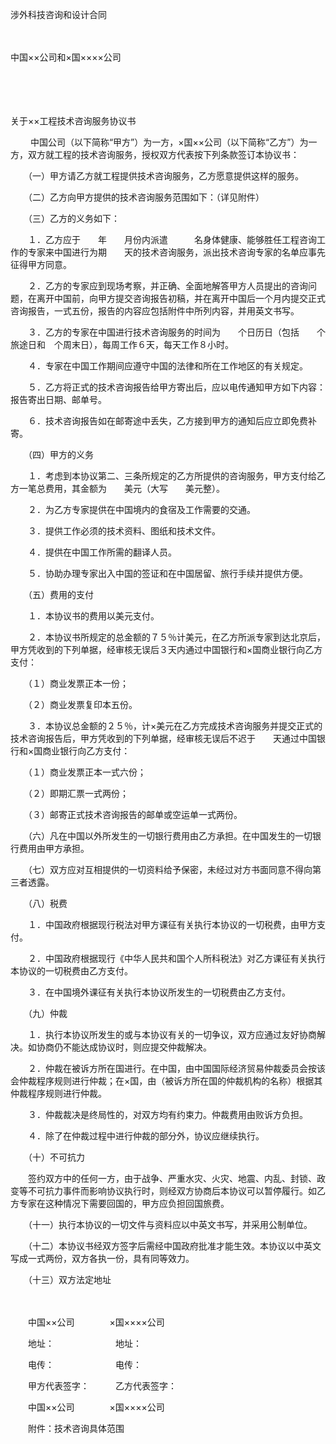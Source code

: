 



涉外科技咨询和设计合同



 

　　　　　　　 


 中国××公司和×国××××公司

　　　　　 

　　


 关于××工程技术咨询服务协议书　　



　　 中国公司（以下简称“甲方”）为一方，×国××公司（以下简称“乙方”）为一方，双方就工程的技术咨询服务，授权双方代表按下列条款签订本协议书：

　　（一）甲方请乙方就工程提供技术咨询服务，乙方愿意提供这样的服务。

　　（二）乙方向甲方提供的技术咨询服务范围如下：（详见附件）

　　（三）乙方的义务如下：

　　１．乙方应于　　年　　月份内派遣　　　名身体健康、能够胜任工程咨询工作的专家来中国进行为期　　天的技术咨询服务，派出技术咨询专家的名单应事先征得甲方同意。

　　２．乙方的专家应到现场考察，并正确、全面地解答甲方人员提出的咨询问题，在离开中国前，向甲方提交咨询报告初稿，并在离开中国后一个月内提交正式咨询报告，一式五份，报告的内容应包括附件中所列内容，并用英文书写。

　　３．乙方的专家在中国进行技术咨询服务的时间为　　个日历日（包括　　个旅途日和　个周末日），每周工作６天，每天工作８小时。

　　４．专家在中国工作期间应遵守中国的法律和所在工作地区的有关规定。

　　５．乙方将正式的技术咨询报告给甲方寄出后，应以电传通知甲方如下内容：报告寄出日期、邮单号。

　　６．技术咨询报告如在邮寄途中丢失，乙方接到甲方的通知后应立即免费补寄。

　　（四）甲方的义务

　　１．考虑到本协议第二、三条所规定的乙方所提供的咨询服务，甲方支付给乙方一笔总费用，其金额为　　美元（大写　　美元整）。

　　２．为乙方专家提供在中国境内的食宿及工作需要的交通。

　　３．提供工作必须的技术资料、图纸和技术文件。

　　４．提供在中国工作所需的翻译人员。

　　５．协助办理专家出入中国的签证和在中国居留、旅行手续并提供方便。

　　（五）费用的支付

　　１．本协议书的费用以美元支付。

　　２．本协议书所规定的总金额的７５％计美元，在乙方所派专家到达北京后，甲方凭收到的下列单据，经审核无误后３天内通过中国银行和×国商业银行向乙方支付：

　　（１）商业发票正本一份；

　　（２）商业发票复印本五份。

　　３．本协议总金额的２５％，计×美元在乙方完成技术咨询服务并提交正式的技术咨询报告后，甲方凭收到的下列单据，经审核无误后不迟于　　天通过中国银行和×国商业银行向乙方支付：

　　（１）商业发票正本一式六份；

　　（２）即期汇票一式两份；

　　（３）邮寄正式技术咨询报告的邮单或空运单一式两份。

　　（六）凡在中国以外所发生的一切银行费用由乙方承担。在中国发生的一切银行费用由甲方承担。

　　（七）双方应对互相提供的一切资料给予保密，未经过对方书面同意不得向第三者透露。

　　（八）税费

　　１．中国政府根据现行税法对甲方课征有关执行本协议的一切税费，由甲方支付。

　　２．中国政府根据现行《中华人民共和国个人所科税法》对乙方课征有关执行本协议的一切税费由乙方支付。

　　３．在中国境外课征有关执行本协议所发生的一切税费由乙方支付。

　　（九）仲裁

　　１．执行本协议所发生的或与本协议有关的一切争议，双方应通过友好协商解决。如协商仍不能达成协议时，则应提交仲裁解决。

　　２．仲裁在被诉方所在国进行。在中国，由中国国际经济贸易仲裁委员会按该会仲裁程序规则进行仲裁；在×国，由（被诉方所在国的仲裁机构的名称）根据其仲裁程序规则进行仲裁。

　　３．仲裁裁决是终局性的，对双方均有约束力。仲裁费用由败诉方负担。

　　４．除了在仲裁过程中进行仲裁的部分外，协议应继续执行。

　　（十）不可抗力

　　签约双方中的任何一方，由于战争、严重水灾、火灾、地震、内乱、封锁、政变等不可抗力事件而影响协议执行时，则经双方协商后本协议可以暂停履行。如乙方专家在这种情况下需要回国的，甲方应负担回国旅费。

　　（十一）执行本协议的一切文件与资料应以中英文书写，并采用公制单位。

　　（十二）本协议书经双方签字后需经中国政府批准才能生效。本协议以中英文写成一式两份，双方各执一份，具有同等效力。

　　（十三）双方法定地址

　　

　　中国××公司　　　　×国××××公司

　　地址：　　　　　　　地址：

　　电传：　　　　　　　电传：

　　甲方代表签字：　　　乙方代表签字：

　　中国××公司　　　　×国××××公司

　　附件：技术咨询具体范围